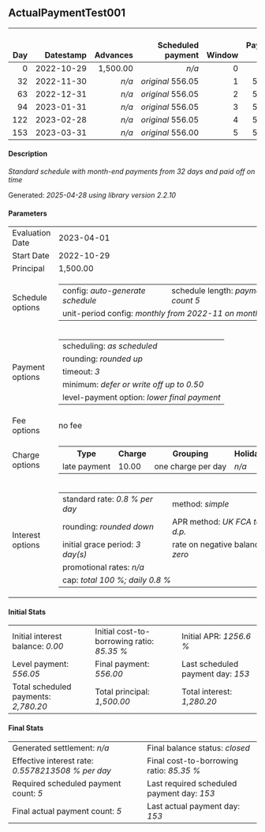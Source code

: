 <h2>ActualPaymentTest001</h2>
<table>
    <thead style="vertical-align: bottom;">
        <th style="text-align: right;">Day</th>
        <th style="text-align: right;">Datestamp</th>
        <th style="text-align: right;">Advances</th>
        <th style="text-align: right;">Scheduled payment</th>
        <th style="text-align: right;">Window</th>
        <th style="text-align: right;">Payment due</th>
        <th style="text-align: right;">Actual payments</th>
        <th style="text-align: right;">Generated payment</th>
        <th style="text-align: right;">Net effect</th>
        <th style="text-align: right;">Payment status</th>
        <th style="text-align: right;">Balance status</th>
        <th style="text-align: right;">Simple interest</th>
        <th style="text-align: right;">New interest</th>
        <th style="text-align: right;">New charges</th>
        <th style="text-align: right;">Principal portion</th>
        <th style="text-align: right;">Fee portion</th>
        <th style="text-align: right;">Interest portion</th>
        <th style="text-align: right;">Charges portion</th>
        <th style="text-align: right;">Fee rebate</th>
        <th style="text-align: right;">Principal balance</th>
        <th style="text-align: right;">Fee balance</th>
        <th style="text-align: right;">Interest balance</th>
        <th style="text-align: right;">Charges balance</th>
        <th style="text-align: right;">Settlement figure</th>
        <th style="text-align: right;">Fee rebate if&nbsp;settled</th>
    </thead>
    <tr style="text-align: right;">
        <td class="ci00">0</td>
        <td class="ci01" style="white-space: nowrap;">2022-10-29</td>
        <td class="ci02">1,500.00</td>
        <td class="ci03" style="white-space: nowrap;"><i>n/a<i></td>
        <td class="ci04">0</td>
        <td class="ci05">0.00</td>
        <td class="ci06"><i>n/a</i></td>
        <td class="ci07"><i>n/a</i></td>
        <td class="ci08">0.00</td>
        <td class="ci09"><i>none&nbsp;scheduled</i></td>
        <td class="ci10">open</td>
        <td class="ci11">0.0000</td>
        <td class="ci12">0.0000</td>
        <td class="ci13"><i>n/a</i></td>
        <td class="ci14">0.00</td>
        <td class="ci15">0.00</td>
        <td class="ci16">0.00</td>
        <td class="ci17">0.00</td>
        <td class="ci18">0.00</td>
        <td class="ci19">1,500.00</td>
        <td class="ci20">0.00</td>
        <td class="ci21">0.0000</td>
        <td class="ci22">0.00</td>
        <td class="ci23">1,500.00</td>
        <td class="ci24">0.00</td>
    </tr>
    <tr style="text-align: right;">
        <td class="ci00">32</td>
        <td class="ci01" style="white-space: nowrap;">2022-11-30</td>
        <td class="ci02"><i>n/a</i></td>
        <td class="ci03" style="white-space: nowrap;"><i>original</i> 556.05</td>
        <td class="ci04">1</td>
        <td class="ci05">556.05</td>
        <td class="ci06"><i>confirmed</i>&nbsp;556.05</td>
        <td class="ci07"><i>n/a</i></td>
        <td class="ci08">556.05</td>
        <td class="ci09"><i>payment&nbsp;made</i></td>
        <td class="ci10">open</td>
        <td class="ci11">384.0000</td>
        <td class="ci12">384.0000</td>
        <td class="ci13"><i>n/a</i></td>
        <td class="ci14">172.05</td>
        <td class="ci15">0.00</td>
        <td class="ci16">384.00</td>
        <td class="ci17">0.00</td>
        <td class="ci18">0.00</td>
        <td class="ci19">1,327.95</td>
        <td class="ci20">0.00</td>
        <td class="ci21">0.0000</td>
        <td class="ci22">0.00</td>
        <td class="ci23">1,327.95</td>
        <td class="ci24">0.00</td>
    </tr>
    <tr style="text-align: right;">
        <td class="ci00">63</td>
        <td class="ci01" style="white-space: nowrap;">2022-12-31</td>
        <td class="ci02"><i>n/a</i></td>
        <td class="ci03" style="white-space: nowrap;"><i>original</i> 556.05</td>
        <td class="ci04">2</td>
        <td class="ci05">556.05</td>
        <td class="ci06"><i>confirmed</i>&nbsp;556.05</td>
        <td class="ci07"><i>n/a</i></td>
        <td class="ci08">556.05</td>
        <td class="ci09"><i>payment&nbsp;made</i></td>
        <td class="ci10">open</td>
        <td class="ci11">329.3316</td>
        <td class="ci12">329.3316</td>
        <td class="ci13"><i>n/a</i></td>
        <td class="ci14">226.72</td>
        <td class="ci15">0.00</td>
        <td class="ci16">329.33</td>
        <td class="ci17">0.00</td>
        <td class="ci18">0.00</td>
        <td class="ci19">1,101.23</td>
        <td class="ci20">0.00</td>
        <td class="ci21">0.0000</td>
        <td class="ci22">0.00</td>
        <td class="ci23">1,101.23</td>
        <td class="ci24">0.00</td>
    </tr>
    <tr style="text-align: right;">
        <td class="ci00">94</td>
        <td class="ci01" style="white-space: nowrap;">2023-01-31</td>
        <td class="ci02"><i>n/a</i></td>
        <td class="ci03" style="white-space: nowrap;"><i>original</i> 556.05</td>
        <td class="ci04">3</td>
        <td class="ci05">556.05</td>
        <td class="ci06"><i>confirmed</i>&nbsp;556.05</td>
        <td class="ci07"><i>n/a</i></td>
        <td class="ci08">556.05</td>
        <td class="ci09"><i>payment&nbsp;made</i></td>
        <td class="ci10">open</td>
        <td class="ci11">273.1050</td>
        <td class="ci12">273.1050</td>
        <td class="ci13"><i>n/a</i></td>
        <td class="ci14">282.95</td>
        <td class="ci15">0.00</td>
        <td class="ci16">273.10</td>
        <td class="ci17">0.00</td>
        <td class="ci18">0.00</td>
        <td class="ci19">818.28</td>
        <td class="ci20">0.00</td>
        <td class="ci21">0.0000</td>
        <td class="ci22">0.00</td>
        <td class="ci23">818.28</td>
        <td class="ci24">0.00</td>
    </tr>
    <tr style="text-align: right;">
        <td class="ci00">122</td>
        <td class="ci01" style="white-space: nowrap;">2023-02-28</td>
        <td class="ci02"><i>n/a</i></td>
        <td class="ci03" style="white-space: nowrap;"><i>original</i> 556.05</td>
        <td class="ci04">4</td>
        <td class="ci05">556.05</td>
        <td class="ci06"><i>confirmed</i>&nbsp;556.05</td>
        <td class="ci07"><i>n/a</i></td>
        <td class="ci08">556.05</td>
        <td class="ci09"><i>payment&nbsp;made</i></td>
        <td class="ci10">open</td>
        <td class="ci11">183.2947</td>
        <td class="ci12">183.2947</td>
        <td class="ci13"><i>n/a</i></td>
        <td class="ci14">372.76</td>
        <td class="ci15">0.00</td>
        <td class="ci16">183.29</td>
        <td class="ci17">0.00</td>
        <td class="ci18">0.00</td>
        <td class="ci19">445.52</td>
        <td class="ci20">0.00</td>
        <td class="ci21">0.0000</td>
        <td class="ci22">0.00</td>
        <td class="ci23">445.52</td>
        <td class="ci24">0.00</td>
    </tr>
    <tr style="text-align: right;">
        <td class="ci00">153</td>
        <td class="ci01" style="white-space: nowrap;">2023-03-31</td>
        <td class="ci02"><i>n/a</i></td>
        <td class="ci03" style="white-space: nowrap;"><i>original</i> 556.00</td>
        <td class="ci04">5</td>
        <td class="ci05">556.00</td>
        <td class="ci06"><i>confirmed</i>&nbsp;556.00</td>
        <td class="ci07"><i>n/a</i></td>
        <td class="ci08">556.00</td>
        <td class="ci09"><i>payment&nbsp;made</i></td>
        <td class="ci10">closed</td>
        <td class="ci11">110.4890</td>
        <td class="ci12">110.4890</td>
        <td class="ci13"><i>n/a</i></td>
        <td class="ci14">445.52</td>
        <td class="ci15">0.00</td>
        <td class="ci16">110.48</td>
        <td class="ci17">0.00</td>
        <td class="ci18">0.00</td>
        <td class="ci19">0.00</td>
        <td class="ci20">0.00</td>
        <td class="ci21">0.0000</td>
        <td class="ci22">0.00</td>
        <td class="ci23">0.00</td>
        <td class="ci24">0.00</td>
    </tr>
</table>

<h4>Description</h4>
<p><i>Standard schedule with month-end payments from 32 days and paid off on time</i></p>
<p>Generated: <i>2025-04-28 using library version 2.2.10</i></p>
<h4>Parameters</h4>
<table>
    <tr>
        <td>Evaluation Date</td>
        <td>2023-04-01</td>
    </tr>
    <tr>
        <td>Start Date</td>
        <td>2022-10-29</td>
    </tr>
    <tr>
        <td>Principal</td>
        <td>1,500.00</td>
    </tr>
    <tr>
        <td>Schedule options</td>
        <td>
            <table>
                <tr>
                    <td>config: <i>auto-generate schedule</i></td>
                    <td>schedule length: <i><i>payment count</i> 5</i></td>
                </tr>
                <tr>
                    <td colspan="2" style="white-space: nowrap;">unit-period config: <i>monthly from 2022-11 on month-end</i></td>
                </tr>
            </table>
        </td>
    </tr>
    <tr>
        <td>Payment options</td>
        <td>
            <table>
                <tr>
                    <td>scheduling: <i>as scheduled</i></td>
                </tr>
                <tr>
                    <td>rounding: <i>rounded up</i></td>
                </tr>
                <tr>
                    <td>timeout: <i>3</i></td>
                </tr>
                <tr>
                    <td>minimum: <i>defer&nbsp;or&nbsp;write&nbsp;off&nbsp;up&nbsp;to&nbsp;0.50</i></td>
                </tr>
                <tr>
                    <td>level-payment option: <i>lower&nbsp;final&nbsp;payment</i></td>
                </tr>
            </table>
        </td>
    </tr>
    <tr>
        <td>Fee options</td>
        <td>no fee
        </td>
    </tr>
    <tr>
        <td>Charge options</td>
        <td>
            <table>
                <tr>
                    <th>Type</th>
                    <th>Charge</th>
                    <th>Grouping</th>
                    <th>Holidays</th>
                </tr>
                <tr>
                    <td>late payment</td>
                    <td>10.00</td><td>one charge per day</td><td><i>n/a</i></td>
                </tr>
            </table>
        </td>
    </tr>
    <tr>
        <td>Interest options</td>
        <td>
            <table>
                <tr>
                    <td>standard rate: <i>0.8 % per day</i></td>
                    <td>method: <i>simple</i></td>
                </tr>
                <tr>
                    <td>rounding: <i>rounded down</i></td>
                    <td>APR method: <i>UK FCA to 1 d.p.</i></td>
                </tr>
                <tr>
                    <td>initial grace period: <i>3 day(s)</i></td>
                    <td>rate on negative balance: <i>zero</i></td>
                </tr>
                <tr>
                    <td colspan="2">promotional rates: <i><i>n/a</i></i></td>
                </tr>
                <tr>
                    <td colspan="2">cap: <i>total 100 %; daily 0.8 %</td>
                </tr>
            </table>
        </td>
    </tr>
</table>
<h4>Initial Stats</h4>
<table>
    <tr>
        <td>Initial interest balance: <i>0.00</i></td>
        <td>Initial cost-to-borrowing ratio: <i>85.35 %</i></td>
        <td>Initial APR: <i>1256.6 %</i></td>
    </tr>
    <tr>
        <td>Level payment: <i>556.05</i></td>
        <td>Final payment: <i>556.00</i></td>
        <td>Last scheduled payment day: <i>153</i></td>
    </tr>
    <tr>
        <td>Total scheduled payments: <i>2,780.20</i></td>
        <td>Total principal: <i>1,500.00</i></td>
        <td>Total interest: <i>1,280.20</i></td>
    </tr>
</table>

<h4>Final Stats</h4>
<table>
    <tr>
        <td>Generated settlement: <i><i>n/a</i></i></td>
        <td>Final balance status: <i>closed</i></td>
    </tr>
    <tr>
        <td>Effective interest rate: <i>0.5578213508 % per day</i></td>
        <td>Final cost-to-borrowing ratio: <i>85.35 %</i></td>
    </tr>
    <tr>
        <td>Required scheduled payment count: <i>5</i></td>
        <td>Last required scheduled payment day: <i>153</i></td>
    </tr>
    <tr>
        <td>Final actual payment count: <i>5</i></td>
        <td>Last actual payment day: <i>153</i></td>
    </tr>
</table>
